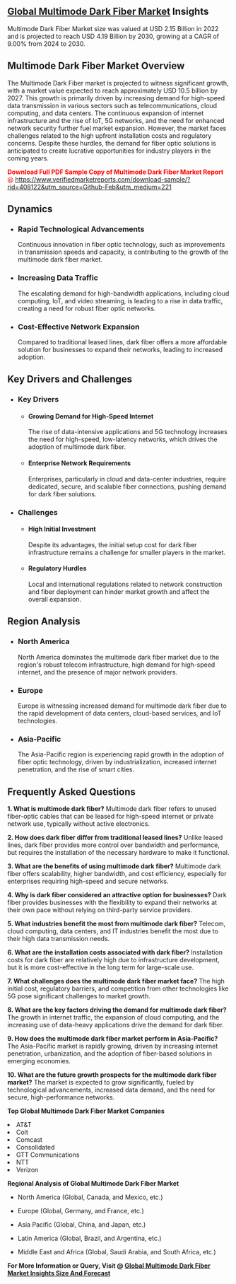 <h2><a href="https://www.verifiedmarketreports.com/download-sample/?rid=408122&amp;utm_source=Github&amp;utm_medium=221" target="_blank">Global Multimode Dark Fiber Market</a> Insights</h2><p>Multimode Dark Fiber Market size was valued at USD 2.15 Billion in 2022 and is projected to reach USD 4.19 Billion by 2030, growing at a CAGR of 9.00% from 2024 to 2030.</p><p> <h2>Multimode Dark Fiber Market Overview</h2> <p>The Multimode Dark Fiber market is projected to witness significant growth, with a market value expected to reach approximately USD 10.5 billion by 2027. This growth is primarily driven by increasing demand for high-speed data transmission in various sectors such as telecommunications, cloud computing, and data centers. The continuous expansion of internet infrastructure and the rise of IoT, 5G networks, and the need for enhanced network security further fuel market expansion. However, the market faces challenges related to the high upfront installation costs and regulatory concerns. Despite these hurdles, the demand for fiber optic solutions is anticipated to create lucrative opportunities for industry players in the coming years.</p> <p><p><span class=""><span style="color: #ff0000;"><strong>Download Full PDF Sample Copy of Multimode Dark Fiber Market Report</strong> @ </span><a href="https://www.verifiedmarketreports.com/download-sample/?rid=408122&amp;utm_source=Github-Feb&amp;utm_medium=221" target="_blank">https://www.verifiedmarketreports.com/download-sample/?rid=408122&amp;utm_source=Github-Feb&amp;utm_medium=221</a></span></p></p> <h2>Dynamics</h2> <ul> <li><h3>Rapid Technological Advancements</h3>Continuous innovation in fiber optic technology, such as improvements in transmission speeds and capacity, is contributing to the growth of the multimode dark fiber market.</li> <li><h3>Increasing Data Traffic</h3>The escalating demand for high-bandwidth applications, including cloud computing, IoT, and video streaming, is leading to a rise in data traffic, creating a need for robust fiber optic networks.</li> <li><h3>Cost-Effective Network Expansion</h3>Compared to traditional leased lines, dark fiber offers a more affordable solution for businesses to expand their networks, leading to increased adoption.</li> </ul> <h2>Key Drivers and Challenges</h2> <ul> <li><h3>Key Drivers</h3> <ul> <li><h4>Growing Demand for High-Speed Internet</h4>The rise of data-intensive applications and 5G technology increases the need for high-speed, low-latency networks, which drives the adoption of multimode dark fiber.</li> <li><h4>Enterprise Network Requirements</h4>Enterprises, particularly in cloud and data-center industries, require dedicated, secure, and scalable fiber connections, pushing demand for dark fiber solutions.</li> </ul> </li> <li><h3>Challenges</h3> <ul> <li><h4>High Initial Investment</h4>Despite its advantages, the initial setup cost for dark fiber infrastructure remains a challenge for smaller players in the market.</li> <li><h4>Regulatory Hurdles</h4>Local and international regulations related to network construction and fiber deployment can hinder market growth and affect the overall expansion.</li> </ul> </li> </ul> <h2>Region Analysis</h2> <ul> <li><h3>North America</h3>North America dominates the multimode dark fiber market due to the region's robust telecom infrastructure, high demand for high-speed internet, and the presence of major network providers.</li> <li><h3>Europe</h3>Europe is witnessing increased demand for multimode dark fiber due to the rapid development of data centers, cloud-based services, and IoT technologies.</li> <li><h3>Asia-Pacific</h3>The Asia-Pacific region is experiencing rapid growth in the adoption of fiber optic technology, driven by industrialization, increased internet penetration, and the rise of smart cities.</li> </ul> <h2>Frequently Asked Questions</h2> <p><b>1. What is multimode dark fiber?</b> Multimode dark fiber refers to unused fiber-optic cables that can be leased for high-speed internet or private network use, typically without active electronics.</p> <p><b>2. How does dark fiber differ from traditional leased lines?</b> Unlike leased lines, dark fiber provides more control over bandwidth and performance, but requires the installation of the necessary hardware to make it functional.</p> <p><b>3. What are the benefits of using multimode dark fiber?</b> Multimode dark fiber offers scalability, higher bandwidth, and cost efficiency, especially for enterprises requiring high-speed and secure networks.</p> <p><b>4. Why is dark fiber considered an attractive option for businesses?</b> Dark fiber provides businesses with the flexibility to expand their networks at their own pace without relying on third-party service providers.</p> <p><b>5. What industries benefit the most from multimode dark fiber?</b> Telecom, cloud computing, data centers, and IT industries benefit the most due to their high data transmission needs.</p> <p><b>6. What are the installation costs associated with dark fiber?</b> Installation costs for dark fiber are relatively high due to infrastructure development, but it is more cost-effective in the long term for large-scale use.</p> <p><b>7. What challenges does the multimode dark fiber market face?</b> The high initial cost, regulatory barriers, and competition from other technologies like 5G pose significant challenges to market growth.</p> <p><b>8. What are the key factors driving the demand for multimode dark fiber?</b> The growth in internet traffic, the expansion of cloud computing, and the increasing use of data-heavy applications drive the demand for dark fiber.</p> <p><b>9. How does the multimode dark fiber market perform in Asia-Pacific?</b> The Asia-Pacific market is rapidly growing, driven by increasing internet penetration, urbanization, and the adoption of fiber-based solutions in emerging economies.</p> <p><b>10. What are the future growth prospects for the multimode dark fiber market?</b> The market is expected to grow significantly, fueled by technological advancements, increased data demand, and the need for secure, high-performance networks.</p> </p><p><strong>Top Global Multimode Dark Fiber Market Companies</strong></p><div data-test-id=""><p><li>AT&T</li><li> Colt</li><li> Comcast</li><li> Consolidated</li><li> GTT Communications</li><li> NTT</li><li> Verizon</li></p><div><strong>Regional Analysis of&nbsp;Global Multimode Dark Fiber Market</strong></div><ul><li dir="ltr"><p dir="ltr">North America&nbsp;(Global, Canada, and Mexico, etc.)</p></li><li dir="ltr"><p dir="ltr">Europe (Global, Germany, and France, etc.)</p></li><li dir="ltr"><p dir="ltr">Asia Pacific&nbsp;(Global, China, and Japan, etc.)</p></li><li dir="ltr"><p dir="ltr">Latin America&nbsp;(Global, Brazil, and Argentina, etc.)</p></li><li dir="ltr">Middle East and Africa&nbsp;(Global, Saudi Arabia, and South Africa, etc.)</li></ul><p><strong>For More Information or Query, Visit @&nbsp;</strong><strong><a href="https://www.verifiedmarketreports.com/product/multimode-dark-fiber-market/?utm_source=Github&amp;utm_medium=221" target="_blank">Global Multimode Dark Fiber Market Insights Size And Forecast</a></strong></p></div>
